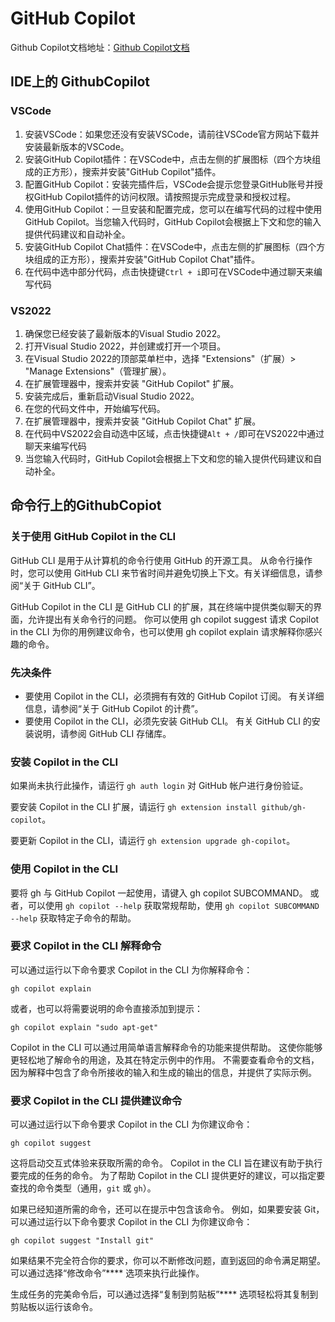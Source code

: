 # GitHub Copilot

Github Copilot文档地址：[Github Copilot文档](https://docs.github.com/zh/copilot)

## IDE上的 GithubCopilot

### VSCode

1. 安装VSCode：如果您还没有安装VSCode，请前往VSCode官方网站下载并安装最新版本的VSCode。
2. 安装GitHub Copilot插件：在VSCode中，点击左侧的扩展图标（四个方块组成的正方形），搜索并安装"GitHub Copilot"插件。
3. 配置GitHub Copilot：安装完插件后，VSCode会提示您登录GitHub账号并授权GitHub Copilot插件的访问权限。请按照提示完成登录和授权过程。
4. 使用GitHub Copilot：一旦安装和配置完成，您可以在编写代码的过程中使用GitHub Copilot。当您输入代码时，GitHub Copilot会根据上下文和您的输入提供代码建议和自动补全。
5. 安装GitHub Copilot Chat插件：在VSCode中，点击左侧的扩展图标（四个方块组成的正方形），搜索并安装"GitHub Copilot Chat"插件。
6. 在代码中选中部分代码，点击快捷键`Ctrl + i`即可在VSCode中通过聊天来编写代码

### VS2022

1. 确保您已经安装了最新版本的Visual Studio 2022。
2. 打开Visual Studio 2022，并创建或打开一个项目。
3. 在Visual Studio 2022的顶部菜单栏中，选择 "Extensions"（扩展）> "Manage Extensions"（管理扩展）。
4. 在扩展管理器中，搜索并安装 "GitHub Copilot" 扩展。
5. 安装完成后，重新启动Visual Studio 2022。
6. 在您的代码文件中，开始编写代码。
7. 在扩展管理器中，搜索并安装 "GitHub Copilot Chat" 扩展。
8. 在代码中VS2022会自动选中区域，点击快捷键`Alt + /`即可在VS2022中通过聊天来编写代码
9. 当您输入代码时，GitHub Copilot会根据上下文和您的输入提供代码建议和自动补全。

## 命令行上的GithubCopiot

### 关于使用 GitHub Copilot in the CLI

GitHub CLI 是用于从计算机的命令行使用 GitHub 的开源工具。 从命令行操作时，您可以使用 GitHub CLI 来节省时间并避免切换上下文。有关详细信息，请参阅“关于 GitHub CLI”。

GitHub Copilot in the CLI 是 GitHub CLI 的扩展，其在终端中提供类似聊天的界面，允许提出有关命令行的问题。 你可以使用 gh copilot suggest 请求 Copilot in the CLI 为你的用例建议命令，也可以使用 gh copilot explain 请求解释你感兴趣的命令。

### 先决条件

* 要使用 Copilot in the CLI，必须拥有有效的 GitHub Copilot 订阅。 有关详细信息，请参阅“关于 GitHub Copilot 的计费”。
* 要使用 Copilot in the CLI，必须先安装 GitHub CLI。 有关 GitHub CLI 的安装说明，请参阅 GitHub CLI 存储库。

### 安装 Copilot in the CLI

如果尚未执行此操作，请运行 `gh auth login` 对 GitHub 帐户进行身份验证。

要安装 Copilot in the CLI 扩展，请运行 `gh extension install github/gh-copilot`。

要更新 Copilot in the CLI，请运行 `gh extension upgrade gh-copilot`。

### 使用 Copilot in the CLI

要将 gh 与 GitHub Copilot 一起使用，请键入 gh copilot SUBCOMMAND。 或者，可以使用 `gh copilot --help` 获取常规帮助，使用 `gh copilot SUBCOMMAND --help` 获取特定子命令的帮助。

### 要求 Copilot in the CLI 解释命令

可以通过运行以下命令要求 Copilot in the CLI 为你解释命令：

```shell
gh copilot explain
```

或者，也可以将需要说明的命令直接添加到提示：

```shell
gh copilot explain "sudo apt-get"
```

Copilot in the CLI 可以通过用简单语言解释命令的功能来提供帮助。 这使你能够更轻松地了解命令的用途，及其在特定示例中的作用。 不需要查看命令的文档，因为解释中包含了命令所接收的输入和生成的输出的信息，并提供了实际示例。

### 要求 Copilot in the CLI 提供建议命令

可以通过运行以下命令要求 Copilot in the CLI 为你建议命令：

```shell
gh copilot suggest
```

这将启动交互式体验来获取所需的命令。 Copilot in the CLI 旨在建议有助于执行要完成的任务的命令。 为了帮助 Copilot in the CLI 提供更好的建议，可以指定要查找的命令类型（通用，`git` 或 `gh`）。

如果已经知道所需的命令，还可以在提示中包含该命令。 例如，如果要安装 Git，可以通过运行以下命令要求 Copilot in the CLI 为你建议命令：

```shell
gh copilot suggest "Install git"
```

如果结果不完全符合你的要求，你可以不断修改问题，直到返回的命令满足期望。 可以通过选择“修改命令”**** 选项来执行此操作。

生成任务的完美命令后，可以通过选择“复制到剪贴板”**** 选项轻松将其复制到剪贴板以运行该命令。